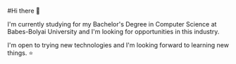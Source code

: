 #Hi there 👋

I'm currently studying for my Bachelor's Degree in Computer Science at Babes-Bolyai University and I'm looking for opportunities in this industry. 

I'm open to trying new technologies and I'm looking forward to learning new things. :star:

<!--
**AlexandraaLupu/AlexandraaLupu** is a ✨ _special_ ✨ repository because its `README.md` (this file) appears on your GitHub profile.

Here are some ideas to get you started:

- 🔭 I’m currently working on ...
- 🌱 I’m currently learning ...
- 👯 I’m looking to collaborate on ...
- 🤔 I’m looking for help with ...
- 💬 Ask me about ...
- 📫 How to reach me: ...
- 😄 Pronouns: ...
- ⚡ Fun fact: ...
-->
